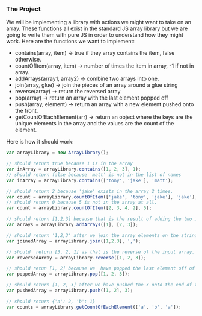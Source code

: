 ### The Project

We will be implementing a library with actions  we might want to take on an array.
These functions all exist in the standard JS array library but we are going to
write them with pure JS in order  to understand how they might work.   Here are
the functions we want to implement:

- contains(array, item) -> true if they array contains the item, false otherwise.
- countOfItem(array, item) -> number of times the item in array, -1 if not in array.
- addArrays(array1, array2) -> combine two arrays into one.
- join(array, glue) -> join the pieces of an array around a glue string
- reverse(array) -> return the reversed array
- pop(array) -> return an array with the last element popped off
- push(array, element) -> return an array with a new element pushed onto the front.
- getCountOfEachElement(arr) -> return an object where the keys are the unique elements
                                in the array and the values are the count of the element.

Here is how it should work:

```javascript
var arrayLibrary = new ArrayLibrary();

// should return true because 1 is in the array
var inArray = arrayLibrary.contains([1, 2, 3], 1);
// should return false because 'matt' is not in the list of names
var inArray = arrayLibrary.contains(['tony', 'jake'], 'matt');

// should return 2 because 'jake' exists in the array 2 times.
var count = arrayLibrary.countOfItem(['jake', 'tony', 'jake'], 'jake');
// should return 0 because 5 is not in the array at all.
var count = arrayLibrary.countOfItem([2, 3, 4, 2], 5);

// should return [1,2,3] because that is the result of adding the two input arrays.
var arrays = arrayLibrary.addArrays([1], [2, 3]);

// should return '1,2,3' after we join the array elements on the string ','
var joinedArray = arrayLibrary.join([1,2,3], ',');

// should  return [3, 2, 1] as that is the reverse of the input array.
var reversedArray = arrayLibrary.reverse([1, 2, 3]);

// should retun [1, 2] because we  have popped the last element off of the array.
var poppedArray = arrayLibrary.pop([1, 2, 3]);

// should return [1, 2, 3] after we have pushed the 3 onto the end of the array.
var pushedArray = arrayLibrary.push([1, 2], 3);

// should return {'a': 2, 'b': 1}
var counts = arrayLibrary.getCountOfEachElement(['a', 'b', 'a']);
```